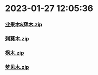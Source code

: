 # 2023-01-27 12:05:36

### [业果木&辉木.zip](https://raw.githubusercontent.com/Sam5440/Genshin_Impact_Teleport_Files/main/Genshin_Impact_Teleport/ManualOptimizationPoint/%5BChinese%5DSDK-China%20Optimized/%E6%8F%90%E7%93%A6%E7%89%B9%E6%99%AE%E9%80%9A%E7%89%A9%E8%B5%84/%E6%9C%A8%E6%9D%90/%E4%B8%9A%E6%9E%9C%E6%9C%A8%26%E8%BE%89%E6%9C%A8.zip)

### [刺葵木.zip](https://raw.githubusercontent.com/Sam5440/Genshin_Impact_Teleport_Files/main/Genshin_Impact_Teleport/ManualOptimizationPoint/%5BChinese%5DSDK-China%20Optimized/%E6%8F%90%E7%93%A6%E7%89%B9%E6%99%AE%E9%80%9A%E7%89%A9%E8%B5%84/%E6%9C%A8%E6%9D%90/%E5%88%BA%E8%91%B5%E6%9C%A8.zip)

### [枫木.zip](https://raw.githubusercontent.com/Sam5440/Genshin_Impact_Teleport_Files/main/Genshin_Impact_Teleport/ManualOptimizationPoint/%5BChinese%5DSDK-China%20Optimized/%E6%8F%90%E7%93%A6%E7%89%B9%E6%99%AE%E9%80%9A%E7%89%A9%E8%B5%84/%E6%9C%A8%E6%9D%90/%E6%9E%AB%E6%9C%A8.zip)

### [梦见木.zip](https://raw.githubusercontent.com/Sam5440/Genshin_Impact_Teleport_Files/main/Genshin_Impact_Teleport/ManualOptimizationPoint/%5BChinese%5DSDK-China%20Optimized/%E6%8F%90%E7%93%A6%E7%89%B9%E6%99%AE%E9%80%9A%E7%89%A9%E8%B5%84/%E6%9C%A8%E6%9D%90/%E6%A2%A6%E8%A7%81%E6%9C%A8.zip)

